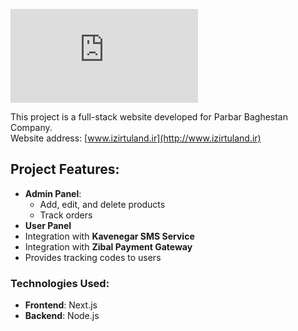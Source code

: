 ![Project Image](https://biaupload.com/do.php?imgf=org-4189cb5004a21.png)

This project is a full-stack website developed for Parbar Baghestan Company.  
Website address: [www.izirtuland.ir](http://www.izirtuland.ir)

## Project Features:
- **Admin Panel**:  
  - Add, edit, and delete products  
  - Track orders  
- **User Panel**  
- Integration with **Kavenegar SMS Service**  
- Integration with **Zibal Payment Gateway**  
- Provides tracking codes to users  

### Technologies Used:
- **Frontend**: Next.js  
- **Backend**: Node.js 
